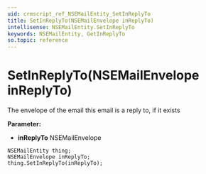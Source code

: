 ```yaml
---
uid: crmscript_ref_NSEMailEntity_SetInReplyTo
title: SetInReplyTo(NSEMailEnvelope inReplyTo)
intellisense: NSEMailEntity.SetInReplyTo
keywords: NSEMailEntity, GetInReplyTo
so.topic: reference
---
```


# SetInReplyTo(NSEMailEnvelope inReplyTo)

The envelope of the email this email is a reply to, if it exists

**Parameter:** 
* **inReplyTo** NSEMailEnvelope

```crmscript
NSEMailEntity thing;
NSEMailEnvelope inReplyTo;
thing.SetInReplyTo(inReplyTo);
```

